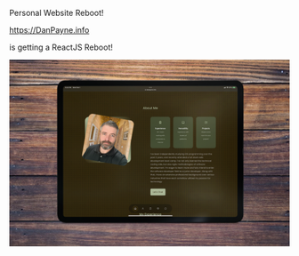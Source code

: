 Personal Website Reboot!

https://DanPayne.info

is getting a ReactJS Reboot!

![alt text](./public/prev2.png)